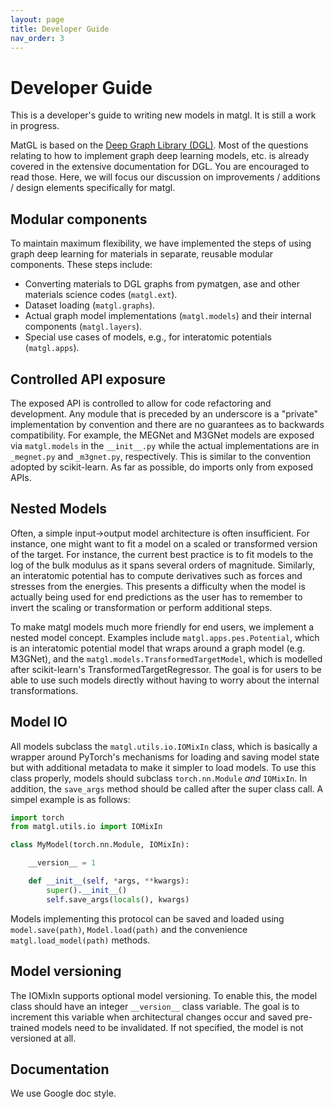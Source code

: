 ```yaml
---
layout: page
title: Developer Guide
nav_order: 3
---
```


# Developer Guide

This is a developer's guide to writing new models in matgl. It is still a work in progress.

MatGL is based on the [Deep Graph Library (DGL)][dgl]. Most of the questions relating to how to implement graph deep
learning models, etc. is already covered in the extensive documentation for DGL. You are encouraged to read those. Here,
we will focus our discussion on improvements / additions / design elements specifically for matgl.

## Modular components

To maintain maximum flexibility, we have implemented the steps of using graph deep learning for materials in separate,
reusable modular components. These steps include:
- Converting materials to DGL graphs from pymatgen, ase and other materials science codes (`matgl.ext`).
- Dataset loading (`matgl.graphs`).
- Actual graph model implementations (`matgl.models`) and their internal components (`matgl.layers`).
- Special use cases of models, e.g., for interatomic potentials (`matgl.apps`).

## Controlled API exposure

The exposed API is controlled to allow for code refactoring and development. Any module that is preceded by an
underscore is a "private" implementation by convention and there are no guarantees as to backwards compatibility.
For example, the MEGNet and M3GNet models are exposed via `matgl.models` in the `__init__.py` while the actual
implementations are in `_megnet.py` and `_m3gnet.py`, respectively. This is similar to the convention adopted by
scikit-learn. As far as possible, do imports only from exposed APIs.

## Nested Models

Often, a simple input->output model architecture is often insufficient. For instance, one might want to fit a model
on a scaled or transformed version of the target. For instance, the current best practice is to fit models to the log
of the bulk modulus as it spans several orders of magnitude. Similarly, an interatomic potential has to compute
derivatives such as forces and stresses from the energies. This presents a difficulty when the model is actually
being used for end predictions as the user has to remember to invert the scaling or transformation or perform
additional steps.

To make matgl models much more friendly for end users, we implement a nested model concept. Examples include
`matgl.apps.pes.Potential`, which is an interatomic potential model that wraps around a graph model (e.g. M3GNet),
and the `matgl.models.TransformedTargetModel`, which is modelled after scikit-learn's TransformedTargetRegressor. The
goal is for users to be able to use such models directly without having to worry about the internal transformations.

## Model IO

All models subclass the `matgl.utils.io.IOMixIn` class, which is basically a wrapper around PyTorch's mechanisms for
loading and saving model state but with additional metadata to make it simpler to load models. To use this class
properly, models should subclass `torch.nn.Module` *and* `IOMixIn`. In addition, the `save_args` method should be
called after the super class call. A simpel example is as follows:

```python
import torch
from matgl.utils.io import IOMixIn

class MyModel(torch.nn.Module, IOMixIn):

    __version__ = 1

    def __init__(self, *args, **kwargs):
        super().__init__()
        self.save_args(locals(), kwargs)
```

Models implementing this protocol can be saved and loaded using `model.save(path)`, `Model.load(path)` and the
convenience `matgl.load_model(path)` methods.

## Model versioning

The IOMixIn supports optional model versioning. To enable this, the model class should have an integer `__version__`
class variable. The goal is to increment this variable when architectural changes occur and saved pre-trained models
need to be invalidated. If not specified, the model is not versioned at all.

## Documentation

We use Google doc style.

[dgl]: https://www.dgl.ai "DGL website"
